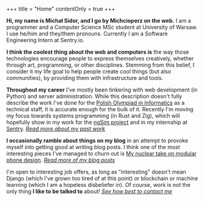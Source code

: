 +++
title = "Home"
contentOnly = true
+++

**Hi, my name is Michał Sidor, and I go by Michcioperz on the web.**
I am a programmer and a Computer Science MSc student at
University of Warsaw. I use he/him and they/them pronouns.
Currently I am a Software Engineering Intern at Sentry.io.

**I think the coolest thing about the web and computers is** the way
those technologies encourage people to express themselves
creatively, whether through art, programming, or other
disciplines. Stemming from this belief, I consider it my life
goal to help people create cool things (but also communities), by
providing them with infrastructure and tools.

**Throughout my career** I've mostly been tinkering with web
development (in Python) and server administration. While this
description doesn't fully describe the work I've done for the
[Polish Olympiad in Informatics](https://oi.edu.pl) as a
technical staff, it is accurate enough for the bulk of it.
Recently I'm moving my focus towards systems programming (in Rust
and Zig), which will hopefully show in my work for the [ngSim
project](https://mimuw.edu.pl/~iwanicki/projects/ngSim/) and in
my internship at [Sentry](https://sentry.io). _[Read
more about my past work](./life-changelog)_

**I occasionally ramble about things on my blog** in an attempt to
provoke myself into getting good at writing blog posts. I think
one of the most interesting pieces I've managed to churn out is
[My nuclear take on modular phone design](./post/modular-phones).
_[Read more of my blog posts](./post)_

I'm open to interesting job offers, as long as "interesting"
doesn't mean Django (which I've grown too tired of at this point)
or blockchain or machine learning (which I am a hopeless disbeliefer in). Of
course, work is not the only thing **I like to be talked to** about! _[See how
best to contact me](./contact)_
